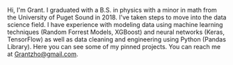 Hi, I'm Grant. I graduated with a B.S. in physics with a minor in math from the University of Puget Sound in 2018. I've taken steps to move into the data science field. I have experience with modeling data using machine learning techniques (Random Forrest Models, XGBoost) and neural networks (Keras, TensorFlow) as well as data cleaning and engineering using Python (Pandas Library). Here you can see some of my pinned projects. You can reach me at Grantzho@gmail.com.


<!--
**Grantzho/Grantzho** is a ✨ _special_ ✨ repository because its `README.md` (this file) appears on your GitHub profile.

Here are some ideas to get you started:

- 🔭 I’m currently working on ...
- 🌱 I’m currently learning ...
- 👯 I’m looking to collaborate on ...
- 🤔 I’m looking for help with ...
- 💬 Ask me about ...
- 📫 How to reach me: ...
- 😄 Pronouns: ...
- ⚡ Fun fact: ...
-->
